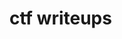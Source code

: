 # ctf writeups
[看雪CTF]: https://mem2019.github.io/kxctf_201710_04 "看雪CTF"
[hctf]: https://mem2019.github.io/HCTF2017guestbook "hctf"
